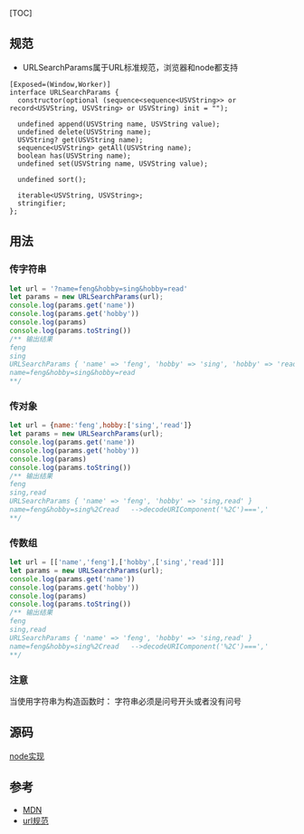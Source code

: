 [TOC]

## 规范
- URLSearchParams属于URL标准规范，浏览器和node都支持
```web-idl
[Exposed=(Window,Worker)]
interface URLSearchParams {
  constructor(optional (sequence<sequence<USVString>> or record<USVString, USVString> or USVString) init = "");

  undefined append(USVString name, USVString value);
  undefined delete(USVString name);
  USVString? get(USVString name);
  sequence<USVString> getAll(USVString name);
  boolean has(USVString name);
  undefined set(USVString name, USVString value);

  undefined sort();

  iterable<USVString, USVString>;
  stringifier;
};
```

## 用法
### 传字符串
```js
let url = '?name=feng&hobby=sing&hobby=read'
let params = new URLSearchParams(url);
console.log(params.get('name'))
console.log(params.get('hobby'))
console.log(params)
console.log(params.toString())
/** 输出结果
feng
sing
URLSearchParams { 'name' => 'feng', 'hobby' => 'sing', 'hobby' => 'read' }
name=feng&hobby=sing&hobby=read
**/
```

### 传对象
```js
let url = {name:'feng',hobby:['sing','read']}
let params = new URLSearchParams(url);
console.log(params.get('name'))
console.log(params.get('hobby'))
console.log(params)
console.log(params.toString())
/** 输出结果
feng
sing,read
URLSearchParams { 'name' => 'feng', 'hobby' => 'sing,read' }
name=feng&hobby=sing%2Cread   -->decodeURIComponent('%2C')===','
**/
```

### 传数组
```js
let url = [['name','feng'],['hobby',['sing','read']]]
let params = new URLSearchParams(url);
console.log(params.get('name'))
console.log(params.get('hobby'))
console.log(params)
console.log(params.toString())
/** 输出结果
feng
sing,read
URLSearchParams { 'name' => 'feng', 'hobby' => 'sing,read' }
name=feng&hobby=sing%2Cread   -->decodeURIComponent('%2C')===','
**/
```
### 注意
当使用字符串为构造函数时： 字符串必须是问号开头或者没有问号	

## 源码
[node实现](https://github.com/nodejs/node/tree/master/lib/internal)

## 参考
- [MDN](https://developer.mozilla.org/zh-CN/docs/Web/API/URLSearchParams?a=1607151405934)
- [url规范](https://url.spec.whatwg.org/#urlsearchparams)

